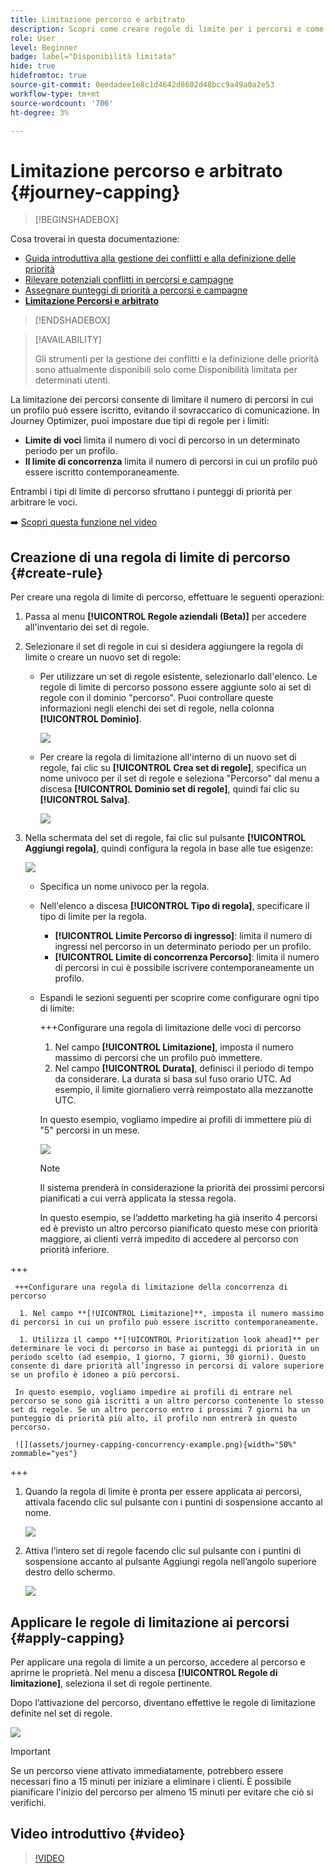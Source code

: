 ```yaml
---
title: Limitazione percorso e arbitrato
description: Scopri come creare regole di limite per i percorsi e come arbitrare l’immissione del percorso
role: User
level: Beginner
badge: label="Disponibilità limitata"
hide: true
hidefromtoc: true
source-git-commit: 0eedadee1e8c1d4642d8602d48bcc9a49a0a2e53
workflow-type: tm+mt
source-wordcount: '706'
ht-degree: 3%

---
```



# Limitazione percorso e arbitrato {#journey-capping}

>[!BEGINSHADEBOX]

Cosa troverai in questa documentazione:

* [Guida introduttiva alla gestione dei conflitti e alla definizione delle priorità](gs-conflict-prioritization.md)
* [Rilevare potenziali conflitti in percorsi e campagne](conflicts.md)
* [Assegnare punteggi di priorità a percorsi e campagne](priority-scores.md)
* **[Limitazione Percorsi e arbitrato](journey-capping.md)**

>[!ENDSHADEBOX]

>[!AVAILABILITY]
>
>Gli strumenti per la gestione dei conflitti e la definizione delle priorità sono attualmente disponibili solo come Disponibilità limitata per determinati utenti.

La limitazione dei percorsi consente di limitare il numero di percorsi in cui un profilo può essere iscritto, evitando il sovraccarico di comunicazione. In Journey Optimizer, puoi impostare due tipi di regole per i limiti:

* **Limite di voci** limita il numero di voci di percorso in un determinato periodo per un profilo.
* **Il limite di concorrenza** limita il numero di percorsi in cui un profilo può essere iscritto contemporaneamente.

Entrambi i tipi di limite di percorso sfruttano i punteggi di priorità per arbitrare le voci.

➡️ [Scopri questa funzione nel video](#video)

## Creazione di una regola di limite di percorso {#create-rule}

Per creare una regola di limite di percorso, effettuare le seguenti operazioni:

1. Passa al menu **[!UICONTROL Regole aziendali (Beta)]** per accedere all&#39;inventario dei set di regole.

1. Selezionare il set di regole in cui si desidera aggiungere la regola di limite o creare un nuovo set di regole:

   * Per utilizzare un set di regole esistente, selezionarlo dall&#39;elenco. Le regole di limite di percorso possono essere aggiunte solo ai set di regole con il dominio &quot;percorso&quot;. Puoi controllare queste informazioni negli elenchi dei set di regole, nella colonna **[!UICONTROL Dominio]**.

     ![](assets/journey-capping-list.png)

   * Per creare la regola di limitazione all&#39;interno di un nuovo set di regole, fai clic su **[!UICONTROL Crea set di regole]**, specifica un nome univoco per il set di regole e seleziona &quot;Percorso&quot; dal menu a discesa **[!UICONTROL Dominio set di regole]**, quindi fai clic su **[!UICONTROL Salva]**.

     ![](assets/journey-capping-rule-set.png)

1. Nella schermata del set di regole, fai clic sul pulsante **[!UICONTROL Aggiungi regola]**, quindi configura la regola in base alle tue esigenze:

   ![](assets/journey-capping-concurrency.png)

   * Specifica un nome univoco per la regola.

   * Nell&#39;elenco a discesa **[!UICONTROL Tipo di regola]**, specificare il tipo di limite per la regola.

      * **[!UICONTROL Limite Percorso di ingresso]**: limita il numero di ingressi nel percorso in un determinato periodo per un profilo.
      * **[!UICONTROL Limite di concorrenza Percorso]**: limita il numero di percorsi in cui è possibile iscrivere contemporaneamente un profilo.

   * Espandi le sezioni seguenti per scoprire come configurare ogni tipo di limite:

     +++Configurare una regola di limitazione delle voci di percorso

      1. Nel campo **[!UICONTROL Limitazione]**, imposta il numero massimo di percorsi che un profilo può immettere.
      1. Nel campo **[!UICONTROL Durata]**, definisci il periodo di tempo da considerare. La durata si basa sul fuso orario UTC. Ad esempio, il limite giornaliero verrà reimpostato alla mezzanotte UTC.

     In questo esempio, vogliamo impedire ai profili di immettere più di &quot;5&quot; percorsi in un mese.

     ![](assets/journey-capping-entry-example.png)

     >[!NOTE]
     >
     >Il sistema prenderà in considerazione la priorità dei prossimi percorsi pianificati a cui verrà applicata la stessa regola.
     >
     >In questo esempio, se l’addetto marketing ha già inserito 4 percorsi ed è previsto un altro percorso pianificato questo mese con priorità maggiore, ai clienti verrà impedito di accedere al percorso con priorità inferiore.

+++

     +++Configurare una regola di limitazione della concorrenza di percorso

      1. Nel campo **[!UICONTROL Limitazione]**, imposta il numero massimo di percorsi in cui un profilo può essere iscritto contemporaneamente.

      1. Utilizza il campo **[!UICONTROL Prioritization look ahead]** per determinare le voci di percorso in base ai punteggi di priorità in un periodo scelto (ad esempio, 1 giorno, 7 giorni, 30 giorni). Questo consente di dare priorità all’ingresso in percorsi di valore superiore se un profilo è idoneo a più percorsi.

     In questo esempio, vogliamo impedire ai profili di entrare nel percorso se sono già iscritti a un altro percorso contenente lo stesso set di regole. Se un altro percorso entro i prossimi 7 giorni ha un punteggio di priorità più alto, il profilo non entrerà in questo percorso.

     ![](assets/journey-capping-concurrency-example.png){width="50%" zommable="yes"}

+++

1. Quando la regola di limite è pronta per essere applicata ai percorsi, attivala facendo clic sul pulsante con i puntini di sospensione accanto al nome.

   ![](assets/journey-capping-activate-rule.png)

1. Attiva l’intero set di regole facendo clic sul pulsante con i puntini di sospensione accanto al pulsante Aggiungi regola nell’angolo superiore destro dello schermo.

   ![](assets/journey-capping-activate-rule-set.png)

## Applicare le regole di limitazione ai percorsi {#apply-capping}

Per applicare una regola di limite a un percorso, accedere al percorso e aprirne le proprietà. Nel menu a discesa **[!UICONTROL Regole di limitazione]**, seleziona il set di regole pertinente.

Dopo l’attivazione del percorso, diventano effettive le regole di limitazione definite nel set di regole.

![](../test-approve/assets/journey-capping-apply.png)

>[!IMPORTANT]
>
>Se un percorso viene attivato immediatamente, potrebbero essere necessari fino a 15 minuti per iniziare a eliminare i clienti. È possibile pianificare l&#39;inizio del percorso per almeno 15 minuti per evitare che ciò si verifichi.

## Video introduttivo {#video}

>[!VIDEO](https://video.tv.adobe.com/v/3435530?quality=12)
